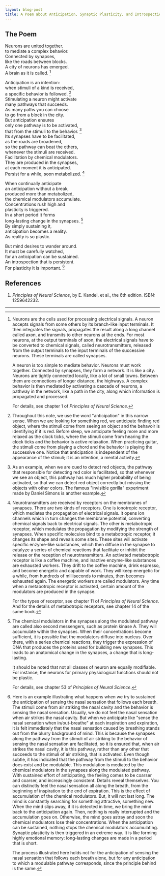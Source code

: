 ```yaml
---
layout: blog-post
title: A Poem about Anticipation, Synaptic Plasticity, and Introspection
---
```


## The Poem

Neurons are united together.  
to mediate a complex behavior.  
Connected by synapses,  
like the roads between blocks.  
A city of neurons has emerged.  
A brain as it is called. [^neural-network]  

Anticipation is an intention:  
when stimuli of a kind is received,  
a specific behavior is followed. [^anticipation]  
Stimulating a neuron might activate  
many pathways that succeeds.  
As many paths you can choose  
to go from a block in the city.  
But anticipation ensures  
only one pathway is to be activated,  
that from the stimuli to the behavior. [^modulation]  
Its synapses have to be facilitated,  
as the roads are broadened,  
so the pathway can beat the others,  
whenever the stimuli are received.  
Facilitation by chemical modulators.  
They are produced in the synapses,  
at each moment it is anticipated.  
Persist for a while, soon metabolized. [^chemical-modulators]  

When continually anticipate  
an anticipation without a break,  
produced more than metabolized,  
the chemical modulators accumulate.  
Concentrations rush high and  
plasticity is triggered.  
In a short period it forms  
long-lasting change in the synapses. [^synaptic-plasticity]  
By simply sustaining it,  
anticipation becomes a reality.  
As reality is so plastic.  

But mind desires to wander around.  
It must be carefully watched,  
for an anticipation can be sustained.  
An introspection that is persistent.  
For plasticity it is important. [^breath-example]  

  [^neural-network]: Neurons are the cells used for processing electrical signals. A neuron accepts signals from some others by its branch-like input terminals. It then integrates the signals, propagates the result along a long channel called axon, and transmits to other neurons at the ends. For most neurons, at the output terminals of axon, the electrical signals have to be converted to chemical signals, called neurotransmitters, released from the output terminals to the input terminals of the successive neurons. These terminals are called synapses.

    A neuron is too simple to mediate behavior. Neurons must work together. Connected by synapses, they form a network. It is like a city. Neurons are tightly connected locally, like a lot of small towns. Between them are connections of longer distance, the highways. A complex behavior is then mediated by activating a cascade of neurons, a pathway in the network, like a path in the city, along which information is propagated and processed.

    For details, see chapter 1 of _Principles of Neural Science_.

  [^anticipation]: Throughout this note, we use the word "anticipation" in this narrow sense. When we are looking for something red, we anticipate finding red object, where the stimuli come from seeing an object and the behavoir is identifying if it is red. Before sleep, we anticipate feeling more and more relaxed as the clock ticks, where the stimuli come from hearing the clock ticks and the behavior is active relaxation. When practicing guitar, the stimuli come from playing a chord and the behavior is playing the successive one. Notice that anticipation is independent of the appearance of the stimuli; it is an intention, a mental activity.

  [^modulation]: As an example, when we are cued to detect red objects, the pathway that responsible for detecting red color is facilitated, so that whenever we see an object, this pathway has much higher probability of being activated, so that we can detect red object correctly but missing the objects with other colors. The famous "invisible gorilla" experiment made by Daniel Simons is another example.

  [^chemical-modulators]: Neurotransmitters are received by receptors on the membranes of synapses. There are two kinds of receptors. One is ionotropic receptor, which mediates the propagation of electrical signals. It opens ion channels which in turn changes the membrane potential, converting chemical signals back to electrical signals. The other is metabotropic receptor, which modulates the propagation by modifying the strength of synapses. When specific molecules bind to a metabotropic receptor, it changes its shape and reveals some sites. These sites will activate specific enzyme-like substances, which then diffuse in the synapse to catalyze a series of chemical reactions that facilitate or inhibit the release or the reception of neurotransmitters. An activated metabotropic receptor is like a coffee machine, and inactive enzyme-like substances are exhausted workers. They drift to the coffee machine, drink espresso, and become energetic and capable of work. They will keep energetic for a while, from hundreds of milliseconds to minutes, then becomes exhausted again. The energetic workers are called modulators. Any time when a metabotropic receptor is activated, certain amount of the modulators are produced in the synapse.

    For the types of receptor, see chapter 11 of _Principles of Neural Science_. And for the details of metabotropic receptors, see chapter 14 of the same book.

  [^synaptic-plasticity]: The chemical modulators in the synapses along the modulated pathway are called also second messengers, such as protein kinase A. They will accumulate within the synapses. When their concentrations become sufficient, it is possible that the modulators diffuse into nucleus. Over there, with a series chemical reactions, they trigger the expression of DNA that produces the proteins used for building new synapses. This leads to an anatomical change in the synapses, a change that is long-lasting.

      It should be noted that not all classes of neuron are equally modifiable. For instance, the neurons for primary physiological functions should not be plastic.

      For details, see chapter 53 of _Principles of Neural Science_.

  [^breath-example]: Here is an example illustrating what happens when we try to sustained the anticipation of sensing the nasal sensation that follows each breath. The stimuli come from air striking the nasal cavity and the behavior is sensing the nasal sensation. Usually, we do not feel the nasal sensation when air strikes the nasal cavity. But when we anticipate like "sense the nasal sensation when in/out-breathe" at each inspiration and expiration, it is felt immediately that the nasal sensation caused by breathing stands out from the blurry background of mind. This is because the synapses along the pathway from the stimuli of air striking to the behavior of sensing the nasal sensation are facilitated, so it is ensured that, when air strikes the nasal cavity, it is this pathway, rather than any other that succeeds to the stimuli of air striking, that is activated. Even though subtle, it has indicated that the pathway from the stimuli to the behavior does exist and be modulable. This modulation is mediated by the chemical modulators in the synapses along the modulated pathway. With sustained effort of anticipating, the feeling comes to be coarser and coarser, and increasingly consistent. Details reveal themselves. You can distinctly feel the nasal sensation all along the breath, from the beginning of inspiration to the end of expiration. This is the effect of accumulation of the chemical modulators. But, it will not last long. The mind is constantly searching for something attractive, something new. When the mind slips away, if it is detected in time, we bring the mind back to the anticipation again. Then, nothing is really interrupted and the accumulation goes on. Otherwise, the mind goes astray and soon the chemical modulators lose their concentrations. When the anticipation can be sustained, nothing stops the chemical modulators accumulating. Synaptic plasticity is then triggered in an extreme way. It is like forming highly emotional memory: long-lasting changes are made in a period that is short.

    The process illustrated here holds not for the anticipation of sensing the nasal sensation that follows each breath alone, but for any anticipation to which a modulable pathway corresponds, since the principle behind is the same.

## References

1. _Principles of Neural Science_, by E. Kandel, et al., the 6th edition. ISBN: 1259642232.

---
